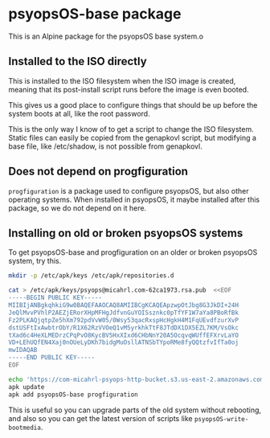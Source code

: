 # psyopsOS-base package

This is an Alpine package for the psyopsOS base system.o

## Installed to the ISO directly

This is installed to the ISO filesystem when the ISO image is created,
meaning that its post-install script runs before the image is even booted.

This gives us a good place to configure things that should be up before the system boots at all,
like the root password.

This is the only way I know of to get a script to change the ISO filesystem.
Static files can easily be copied from the genapkovl script,
but modifying a base file, like /etc/shadow, is not possible from genapkovl.

## Does not depend on progfiguration

`progfiguration` is a package used to configure psyopsOS, but also other operating systems.
When installed in psyopsOS,
it maybe installed after this package,
so we do not depend on it here.

## Installing on old or broken psyopsOS systems

To get psyopsOS-base and progfiguration on an older or broken psyopsOS system,
try this.

```sh
mkdir -p /etc/apk/keys /etc/apk/repositories.d

cat > /etc/apk/keys/psyops@micahrl.com-62ca1973.rsa.pub  <<EOF
-----BEGIN PUBLIC KEY-----
MIIBIjANBgkqhkiG9w0BAQEFAAOCAQ8AMIIBCgKCAQEApzwpOtJbg8G3JkDI+24H
JeQlMvvPVhlP2AEZjERorXHpMFHgJdfvnGuYOISsznkc0pTfYF1W7aYa8PBoRfBk
Fz2PLKAQjqtpZe5hXm792pdVvW05/0Wsy53qacRxspHcHgkH4M1FqUEvdfzurXvP
dstUSFtIxAwbtrObY/R1X62RzVVOeQ1vM5yrkhkTtF8JTdDX1DX5EZL7KM/VsOkc
tXad6c4HeXLMEDrzCPqPvO8KycBV5HxXIxd6CHbNnY20A5OcqvqWUffEFXrvLaYO
VD+LEhUQfEN4Xaj0nOUeLyDKh7bidgMuOsllATNSbTYpoRMe8fyQQtzfvIfTa0oj
mwIDAQAB
-----END PUBLIC KEY-----
EOF

echo 'https://com-micahrl-psyops-http-bucket.s3.us-east-2.amazonaws.com/apk/psyopsOS' > /etc/apk/repositories.d/psyopsOS.list
apk update
apk add psyopsOS-base progfiguration
```

This is useful so you can upgrade parts of the old system without rebooting,
and also so you can get the latest version of scripts like `psyopsOS-write-bootmedia`.
